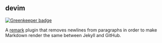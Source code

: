 ## devim

[![Greenkeeper badge](https://badges.greenkeeper.io/tmcw/remark-devim.svg)](https://greenkeeper.io/)

A [remark](http://remark.js.org) plugin that removes newlines from paragraphs
in order to make Markdown render the same between Jekyll and GitHub.
